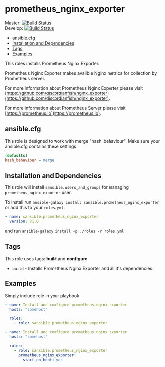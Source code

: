 # prometheus_nginx_exporter

Master: [![Build Status](https://travis-ci.org/sansible/prometheus_nginx_exporter.svg?branch=master)](https://travis-ci.org/sansible/prometheus_nginx_exporter)  
Develop: [![Build Status](https://travis-ci.org/sansible/prometheus_nginx_exporter.svg?branch=develop)](https://travis-ci.org/sansible/prometheus_nginx_exporter)

* [ansible.cfg](#ansible-cfg)
* [Installation and Dependencies](#installation-and-dependencies)
* [Tags](#tags)
* [Examples](#examples)

This roles installs Prometheus Nginx Exporter.

Prometheus Nginx Exporter makes availble Nginx metrics for collection by Prometheus server.

For more information about Prometheus Nginx Exporter please visit
[https://github.com/discordianfish/nginx_exporter](https://github.com/discordianfish/nginx_exporter).

For more information about Prometheus Server please visit
[https://prometheus.io](https://prometheus.io).


## ansible.cfg

This role is designed to work with merge "hash_behaviour". Make sure your
ansible.cfg contains these settings

```INI
[defaults]
hash_behaviour = merge
```




## Installation and Dependencies

This role will install `sansible.users_and_groups` for managing `prometheus_nginx_exporter` user.

To install run `ansible-galaxy install sansible.prometheus_nginx_exporter` or add this to your
`roles.yml`.

```YAML
- name: sansible.prometheus_nginx_exporter
  version: v1.0
```

and run `ansible-galaxy install -p ./roles -r roles.yml`




## Tags

This role uses tags: **build** and **configure**

* `build` - Installs Prometheus Nginx Exporter and all it's dependencies.



## Examples

Simply include role in your playbook

```YAML
- name: Install and configure prometheus_nginx_exporter
  hosts: "somehost"

  roles:
    - role: sansible.prometheus_nginx_exporter
```

```YAML
- name: Install and configure prometheus_nginx_exporter
  hosts: "somehost"

  roles:
    - role: sansible.prometheus_nginx_exporter
      prometheus_nginx_exporter:
        start_on_boot: yes
```
